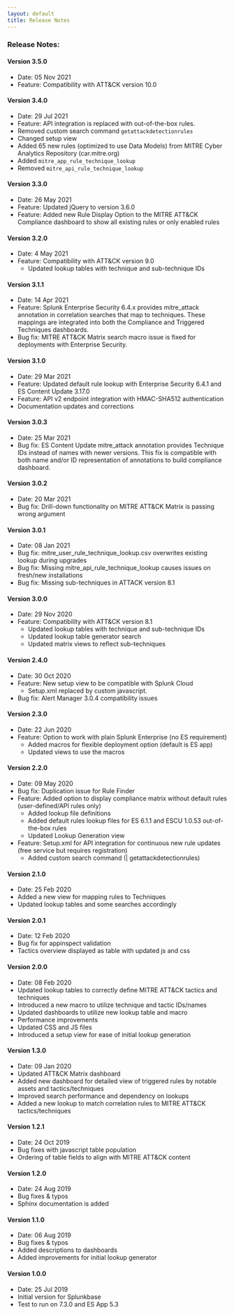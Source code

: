 ```yaml
---
layout: default
title: Release Notes
---
```

### Release Notes:
#### Version 3.5.0
- Date: 05 Nov 2021
- Feature: Compatibility with ATT&CK version 10.0

#### Version 3.4.0
- Date: 29 Jul 2021
- Feature: API integration is replaced with out-of-the-box rules.
 - Removed custom search command ```getattackdetectionrules```
 - Changed setup view
 - Added 65 new rules (optimized to use Data Models) from MITRE Cyber Analytics Repository (car.mitre.org)
 - Added ```mitre_app_rule_technique_lookup```
 - Removed ```mitre_api_rule_technique_lookup```

#### Version 3.3.0
- Date: 26 May 2021
- Feature: Updated jQuery to version 3.6.0
- Feature: Added new Rule Display Option to the MITRE ATT&CK Compliance dashboard to show all existing rules or only enabled rules

#### Version 3.2.0
- Date: 4 May 2021
- Feature: Compatibility with ATT&CK version 9.0
  - Updated lookup tables with technique and sub-technique IDs

#### Version 3.1.1
- Date: 14 Apr 2021
- Feature: Splunk Enterprise Security 6.4.x provides mitre_attack annotation in correlation searches that map to techniques. These mappings are integrated into both the Compliance and Triggered Techniques dashboards.
- Bug fix: MITRE ATT&CK Matrix search macro issue is fixed for deployments with Enterprise Security.

#### Version 3.1.0
- Date: 29 Mar 2021
- Feature: Updated default rule lookup with Enterprise Security 6.4.1 and ES Content Update 3.17.0
- Feature: API v2 endpoint integration with HMAC-SHA512 authentication
- Documentation updates and corrections

#### Version 3.0.3
- Date: 25 Mar 2021
- Bug fix: ES Content Update mitre_attack annotation provides Technique IDs instead of names with newer versions.  This fix is compatible with both name and/or ID representation of annotations to build compliance dashboard.

#### Version 3.0.2
- Date: 20 Mar 2021
- Bug fix: Drill-down functionality on MITRE ATT&CK Matrix is passing wrong argument

#### Version 3.0.1
- Date: 08 Jan 2021
- Bug fix: mitre_user_rule_technique_lookup.csv overwrites existing lookup during upgrades
- Bug fix: Missing mitre_api_rule_technique_lookup causes issues on fresh/new installations
- Bug fix: Missing sub-techniques in ATTACK version 8.1

#### Version 3.0.0
- Date: 29 Nov 2020
- Feature: Compatibility with ATT&CK version 8.1
  - Updated lookup tables with technique and sub-technique IDs
  - Updated lookup table generator search
  - Updated matrix views to reflect sub-techniques

#### Version 2.4.0
- Date: 30 Oct 2020
- Feature: New setup view to be compatible with Splunk Cloud
  - Setup.xml replaced by custom javascript.  
- Bug fix: Alert Manager 3.0.4 compatibility issues

#### Version 2.3.0
- Date: 22 Jun 2020
- Feature: Option to work with plain Splunk Enterprise (no ES requirement)
  - Added macros for flexible deployment option (default is ES app)
  - Updated views to use the macros

#### Version 2.2.0
- Date: 09 May 2020
- Bug fix: Duplication issue for Rule Finder
- Feature: Added option to display compliance matrix without default rules (user-defined/API rules only)
  - Added lookup file definitions
  - Added default rules lookup files for ES 6.1.1 and ESCU 1.0.53 out-of-the-box rules
  - Updated Lookup Generation view
- Feature: Setup.xml for API integration for continuous new rule updates (free service but requires registration)
  - Added custom search command (| getattackdetectionrules)

#### Version 2.1.0
- Date: 25 Feb 2020
- Added a new view for mapping rules to Techniques
- Updated lookup tables and some searches accordingly

#### Version 2.0.1
- Date: 12 Feb 2020
- Bug fix for appinspect validation
- Tactics overview displayed as table with updated js and css

#### Version 2.0.0
- Date: 08 Feb 2020
- Updated lookup tables to correctly define MITRE ATT&CK tactics and techniques
- Introduced a new macro to utilize technique and tactic IDs/names
- Updated dashboards to utilize new lookup table and macro
- Performance improvements
- Updated CSS and JS files
- Introduced a setup view for ease of initial lookup generation

#### Version 1.3.0
- Date: 09 Jan 2020
- Updated ATT&CK Matrix dashboard
- Added new dashboard for detailed view of triggered rules by notable assets and tactics/techniques
- Improved search performance and dependency on lookups
- Added a new lookup to match correlation rules to MITRE ATT&CK tactics/techniques

#### Version 1.2.1
- Date: 24 Oct 2019
- Bug fixes with javascript table population
- Ordering of table fields to align with MITRE ATT&CK content

#### Version 1.2.0
- Date: 24 Aug 2019
- Bug fixes & typos
- Sphinx documentation is added

#### Version 1.1.0
- Date: 06 Aug 2019
- Bug fixes & typos
- Added descriptions to dashboards
- Added improvements for initial lookup generator

#### Version 1.0.0
- Date: 25 Jul 2019
- Initial version for Splunkbase
- Test to run on 7.3.0 and ES App 5.3
